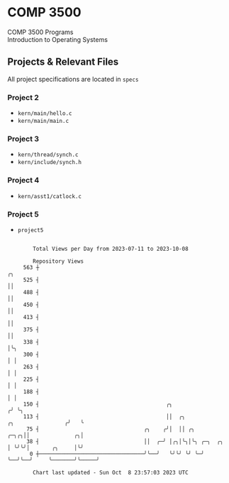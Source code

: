 # COMP 3500
COMP 3500 Programs  
Introduction to Operating Systems  
## Projects & Relevant Files
All project specifications are located in `specs`
### Project 2
- `kern/main/hello.c`
- `kern/main/main.c`
### Project 3
- `kern/thread/synch.c`
- `kern/include/synch.h`
### Project 4
- `kern/asst1/catlock.c`
### Project 5
- `project5`

```

        Total Views per Day from 2023-07-11 to 2023-10-08

        Repository Views
     563 ┼                                                                                     ╭╮
     525 ┤                                                                                     ││
     488 ┤                                                                                     ││
     450 ┤                                                                                     ││
     413 ┤                                                                                     ││
     375 ┤                                                                                     ││
     338 ┤                                                                                     │╰╮
     300 ┤                                                                                     │ │
     263 ┤                                                                                     │ │
     225 ┤                                                                                     │ │
     188 ┤                                                                                     │ │
     150 ┤                                        ╭╮                                          ╭╯ ╰╮
     113 ┤                                        ││  ╭╮                   ╭╮                ╭╯   ╰
      75 ┤                                 ╭╮    ╭╯│  ││ ╭╮           ╭─╮╭╮││              ╭╮│
      38 ┤                                 ││  ╭─╯ │╭╮│╰╮│╰╮ ╭─╮  ╭╮  │ ╰╯╰╯│       ╭╮     │╰╯
       0 ┼─────────────────────────────────╯╰──╯   ╰╯╰╯ ╰╯ ╰─╯ ╰──╯╰──╯     ╰───────╯╰─────╯

        Chart last updated - Sun Oct  8 23:57:03 2023 UTC
        
```
